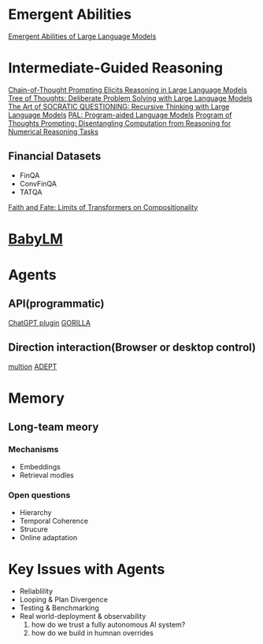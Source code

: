 # Emergent Abilities

[Emergent Abilities of Large Language Models](https://arxiv.org/abs/2206.07682)

# Intermediate-Guided Reasoning

[Chain-of-Thought Prompting Elicits Reasoning in Large Language Models](https://arxiv.org/abs/2201.11903)
[Tree of Thoughts: Deliberate Problem Solving with Large Language Models](https://arxiv.org/html/2305.10601v2)
[The Art of SOCRATIC QUESTIONING: Recursive Thinking with Large Language Models](https://arxiv.org/abs/2305.14999)
[PAL: Program-aided Language Models](https://arxiv.org/abs/2211.10435)
[Program of Thoughts Prompting: Disentangling Computation from Reasoning for Numerical Reasoning Tasks](https://arxiv.org/abs/2211.12588)

## Financial Datasets
 - FinQA
 - ConvFinQA
 - TATQA

[Faith and Fate: Limits of Transformers on Compositionality](https://arxiv.org/abs/2305.18654)


# [BabyLM](https://babylm.github.io/)





# Agents


## API(programmatic)

[ChatGPT plugin]()
[GORILLA](https://gorilla.cs.berkeley.edu/)

## Direction interaction(Browser or desktop control)

[multion](https://www.multion.ai/)
[ADEPT]()

# Memory

## Long-team meory

### Mechanisms

- Embeddings
- Retrieval modles

### Open questions

- Hierarchy
- Temporal Coherence
- Strucure
- Online adaptation


# Key Issues with Agents

- Reliablility
- Looping & Plan Divergence
- Testing & Benchmarking
- Real world-deployment & observability
    1. how do we trust a fully autonomous AI system?
    2. how do we build in humnan overrides



